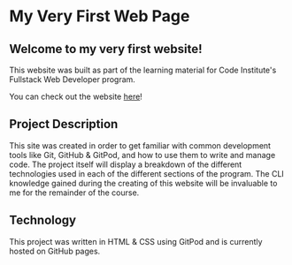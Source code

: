 # My Very First Web Page

## Welcome to my very first website!

This website was built as part of the learning material for Code Institute's Fullstack Web Developer program.

You can check out the website [here](https://ferdosull.github.io/My_Full_Template/index.html)!

## Project Description

This site was created in order to get familiar with common development tools like Git, GitHub & GitPod, and how to use them to write and manage code.
The project itself will display a breakdown of the different technologies used in each of the different sections of the program.
The CLI knowledge gained during the creating of this website will be invaluable to me for the remainder of the course.

## Technology

This project was written in HTML & CSS using GitPod and is currently hosted on GitHub pages.
